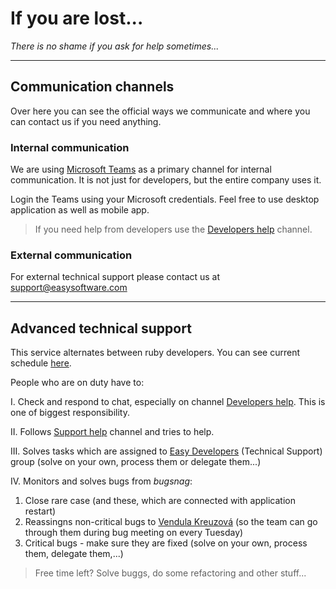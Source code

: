 # If you are lost...

*There is no shame if you ask for help sometimes...*

---

## Communication channels

Over here you can see the official ways we communicate and where you can contact us if you need anything. 

### Internal communication

We are using [Microsoft Teams](https://teams.microsoft.com/) as a primary channel for internal communication. It is not just for developers, but the entire company uses it. 

Login the Teams using your Microsoft credentials. Feel free to use desktop application as well as mobile app. 

> If you need help from developers use the [Developers help](https://teams.microsoft.com/l/channel/19%3a6c2718cc2fea4e8a974a29b0636c684e%40thread.tacv2/Developers%2520help) channel.

### External communication

For external technical support please contact us at support@easysoftware.com

---

## Advanced technical support

This service alternates between ruby developers. You can see current schedule [here](https://docs.google.com/spreadsheets/d/1-tPsULFeCNVvff7sMwbDfJ40bkWIi5vp8y3upBR6XOs/edit#gid=1253558721).

People who are on duty have to: 

I. Check and respond to chat, especially on channel [Developers help](https://teams.microsoft.com/l/channel/19%3a6c2718cc2fea4e8a974a29b0636c684e%40thread.tacv2/Developers%2520help). This is one of biggest responsibility. 

II. Follows [Support help](https://teams.microsoft.com/l/channel/19%3ac1a8720bfef54fda996d90e02c3381aa%40thread.tacv2/Support%2520Help) channel and tries to help.

III. Solves tasks which are assigned to [Easy Developers](https://es.easyproject.com/issues?set_filter=1&amp;f%5Bstatus_id%5D=o1&amp;f%5Bassigned_to_id%5D==375) (Technical Support) group (solve on your own, process them or delegate them...) 

IV. Monitors and solves bugs from *bugsnag*:
  1. Close rare case (and these, which are connected with application restart)
  2. Reassingns non-critical bugs to [Vendula Kreuzová](https://es.easyproject.com/users/2237/profile) (so the team can go through them during bug meeting on every Tuesday)
  3. Critical bugs - make sure they are fixed (solve on your own, process them, delegate them,...)

>   Free time left? Solve buggs, do some refactoring and other stuff...




 



















